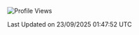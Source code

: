 <!--START_SECTION:waka-->
![Profile Views](http://img.shields.io/badge/Profile%20Views-0-blue)


 Last Updated on 23/09/2025 01:47:52 UTC
<!--END_SECTION:waka-->
